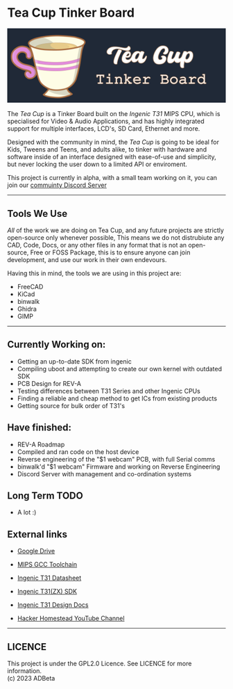 # Tea Cup Tinker Board

![logo](https://github.com/HackerHomestead/teacup/blob/main/Artwork/TeaCupBanner.png)

The *Tea Cup* is a Tinker Board built on the *Ingenic T31* MIPS CPU, which is
specialised for Video & Audio Applications, and has highly integrated support
for multiple interfaces, LCD's, SD Card, Ethernet and more.

Designed with the community in mind, the *Tea Cup* is going to be ideal for
Kids, Tweens and Teens, and adults alike, to tinker with hardware and software
inside of an interface designed with ease-of-use and simplicity, but never 
locking the user down to a limited API or enviroment.


This project is currently in alpha, with a small team working on it, you can
join our [commuinty Discord Server](https://discord.gg/nxjvqgFQgJ)

----
## Tools We Use
*All* of the work we are doing on Tea Cup, and any future projects are strictly
open-source only whenever possible, This means we do not distrubiute any CAD, 
Code, Docs, or any other files in any format that is not an open-source, Free or
FOSS Package, this is to ensure anyone can join development, and use our work in
their own endevours.

Having this in mind, the tools we are using in this project are:
* FreeCAD
* KiCad
* binwalk
* Ghidra
* GIMP

----
## Currently Working on:
* Getting an up-to-date SDK from ingenic
* Compiling uboot and attempting to create our own kernel with outdated SDK
* PCB Design for REV-A
* Testing differences between T31 Series and other Ingenic CPUs
* Finding a reliable and cheap method to get ICs from existing products
* Getting source for bulk order of T31's

## Have finished:
* REV-A Roadmap
* Compiled and ran code on the host device
* Reverse engineering of the "$1 webcam" PCB, with full Serial comms
* binwalk'd "$1 webcam" Firmware and working on Reverse Engineering
* Discord Server with management and co-ordination systems

## Long Term TODO
* A lot :)

## External links
* [Google Drive](https://drive.google.com/drive/u/1/folders/1BEhvPF5wQ0bi8qQTojf_yk7Au3pODrgF)
* [MIPS GCC Toolchain](https://drive.google.com/file/d/13-upgyvXytasOUA2UAwAwBOmOL2-lcfM/view)
* [Ingenic T31 Datasheet](https://drive.google.com/file/d/12MYs0BrT4tRH-UkWt7oT5_zm6LXiKhQJ/view)
* [Ingenic T31(ZX) SDK](https://github.com/HackerHomestead/Ingenic-SDK-T31-1.1.1-20200508)
* [Ingenic T31 Design Docs](https://drive.google.com/file/d/1u1oQInZgQonMenszIMkonlOMmzxKc2aA/view)

* [Hacker Homestead YouTube Channel](https://www.youtube.com/@hackerhomestead)

----
## LICENCE
This project is under the GPL2.0 Licence. See LICENCE for more information.  
(c) 2023 ADBeta
